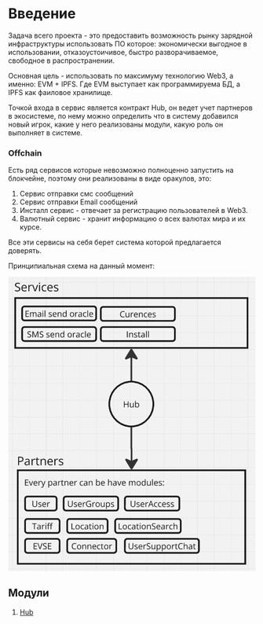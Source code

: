# Введение

Задача всего проекта - это предоставить возможность рынку зарядной инфраструктуры использовать ПО которое: экономически выгодное в использовании, отказоустоичивое, быстро разворачиваемое, свободное в распространении.

Основная цель - использовать по максимуму технологию Web3, а именно: EVM + IPFS. Где EVM выступает как программируема БД, а IPFS как фаиловое хранилище.

Точкой входа в сервис является контракт Hub, он ведет учет партнеров в экосистеме, по нему можно определить что в систему добавился новый игрок, какие у него реализованы модули, какую роль он выполняет в системе.

### Offchain

Есть ряд сервисов которые невозможно полноценно запустить на блокчейне, поэтому они реализованы в виде оракулов, это:

1) Сервис отправки смс сообщений
2) Сервис отправки Email сообщений
3) Инсталл сервис - отвечает за регистрацию пользователей в Web3.
4) Валютный сервис - хранит информацию о всех валютах мира и их курсе.

Все эти сервисы на себя берет система которой предлагается доверять.

Принципиальная схема на данный момент:

![](assets/20241014_150156_image.png)

## Модули

1) [Hub](./Hub.md)
